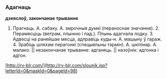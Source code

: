 ### Адагнаць
**дзеяслоў, закончанае трыванне**

1. Прагнаць. А. сабаку. А. змрочныя думкі (пераноснае значэнне). 2. Перамясціць (ветрам, плынню і пад.). Плынь адагнала лодку. 3. Адвесці на ранейшае месца, адправіць куды-н. А. машыну ў гараж. 4. Зрабіць шляхам перагонкі (спецыяльны тэрмін). А. шкіпінар. А. малако. || незакончанае трыванне: адганяць. || назоўнік: адгонка і адгон.

<a rel="author">[http://rv-blr.com/](http://rv-blr.com/slounik.jsp?letterId=0&maskId=0&pageId=98)</a>
